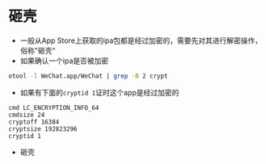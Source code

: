 # 砸壳

- 一般从App Store上获取的ipa包都是经过加密的，需要先对其进行解密操作，俗称"砸壳"
- 如果确认一个ipa是否被加密

```bash
otool -l WeChat.app/WeChat | grep -B 2 crypt
```
- 如果有下面的`cryptid 1`证时这个app是经过加密的
```
cmd LC_ENCRYPTION_INFO_64
cmdsize 24
cryptoff 16384
cryptsize 192823296
cryptid 1
```

- 砸壳